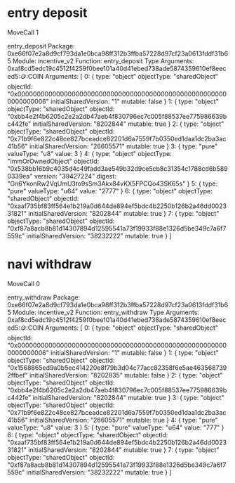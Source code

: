# entry deposit
MoveCall 1

entry_deposit
Package:
0xe66f07e2a8d9cf793da1e0bca98ff312b3ffba57228d97cf23a0613fddf31b65
Module:
incentive_v2
Function:
entry_deposit
Type Arguments:
0xaf8cd5edc19c4512f4259f0bee101a40d41ebed738ade5874359610ef8eeced5::coin::COIN
Arguments:
[
0: {
type: "object"
objectType: "sharedObject"
objectId: "0x0000000000000000000000000000000000000000000000000000000000000006"
initialSharedVersion: "1"
mutable: false
}
1: {
type: "object"
objectType: "sharedObject"
objectId: "0xbb4e2f4b6205c2e2a2db47aeb4f830796ec7c005f88537ee775986639bc442fe"
initialSharedVersion: "8202844"
mutable: true
}
2: {
type: "object"
objectType: "sharedObject"
objectId: "0x71b9f6e822c48ce827bceadce82201d6a7559f7b0350ed1daa1dc2ba3ac41b56"
initialSharedVersion: "26605571"
mutable: true
}
3: {
type: "pure"
valueType: "u8"
value: 3
}
4: {
type: "object"
objectType: "immOrOwnedObject"
objectId: "0x538bb16b9c4035d4c49fadd3ae549b32d9ce5cb8c31354c1788cd6b5890339ea"
version: "39427224"
digest: "Gn6YkonRw2VqUmU3to9sSm3Akx84vKX5FPCQo43SK65s"
}
5: {
type: "pure"
valueType: "u64"
value: "2777"
}
6: {
type: "object"
objectType: "sharedObject"
objectId: "0xaaf735bf83ff564e1b219a0d644de894ef5bdc4b2250b126b2a46dd002331821"
initialSharedVersion: "8202844"
mutable: true
}
7: {
type: "object"
objectType: "sharedObject"
objectId: "0xf87a8acb8b81d14307894d12595541a73f19933f88e1326d5be349c7a6f7559c"
initialSharedVersion: "38232222"
mutable: true
}
]

# navi withdraw
MoveCall 0

entry_withdraw
Package:
0xe66f07e2a8d9cf793da1e0bca98ff312b3ffba57228d97cf23a0613fddf31b65
Module:
incentive_v2
Function:
entry_withdraw
Type Arguments:
0xaf8cd5edc19c4512f4259f0bee101a40d41ebed738ade5874359610ef8eeced5::coin::COIN
Arguments:
[
0: {
type: "object"
objectType: "sharedObject"
objectId: "0x0000000000000000000000000000000000000000000000000000000000000006"
initialSharedVersion: "1"
mutable: false
}
1: {
type: "object"
objectType: "sharedObject"
objectId: "0x1568865ed9a0b5ec414220e8f79b3d04c77acc82358f6e5ae4635687392ffbef"
initialSharedVersion: "8202835"
mutable: false
}
2: {
type: "object"
objectType: "sharedObject"
objectId: "0xbb4e2f4b6205c2e2a2db47aeb4f830796ec7c005f88537ee775986639bc442fe"
initialSharedVersion: "8202844"
mutable: true
}
3: {
type: "object"
objectType: "sharedObject"
objectId: "0x71b9f6e822c48ce827bceadce82201d6a7559f7b0350ed1daa1dc2ba3ac41b56"
initialSharedVersion: "26605571"
mutable: true
}
4: {
type: "pure"
valueType: "u8"
value: 3
}
5: {
type: "pure"
valueType: "u64"
value: "777"
}
6: {
type: "object"
objectType: "sharedObject"
objectId: "0xaaf735bf83ff564e1b219a0d644de894ef5bdc4b2250b126b2a46dd002331821"
initialSharedVersion: "8202844"
mutable: true
}
7: {
type: "object"
objectType: "sharedObject"
objectId: "0xf87a8acb8b81d14307894d12595541a73f19933f88e1326d5be349c7a6f7559c"
initialSharedVersion: "38232222"
mutable: true
}
]